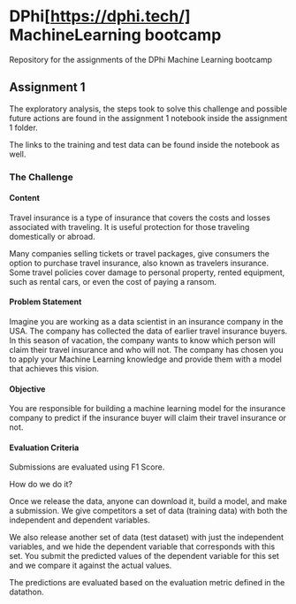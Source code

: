# DPhi[https://dphi.tech/] MachineLearning bootcamp
Repository for the assignments of the DPhi Machine Learning bootcamp 

## Assignment 1

The exploratory analysis, the steps took to solve this challenge and possible future actions are found in the assignment 1 notebook inside the assignment 1 folder.

The links to the training and test data can be found inside the notebook as well.

### The Challenge
#### Content

Travel insurance is a type of insurance that covers the costs and losses associated with traveling. It is useful protection for those traveling domestically or abroad.

Many companies selling tickets or travel packages, give consumers the option to purchase travel insurance, also known as travelers insurance. Some travel policies cover damage to personal property, rented equipment, such as rental cars, or even the cost of paying a ransom. 

#### Problem Statement

Imagine you are working as a data scientist in an insurance company in the USA. The company has collected the data of earlier travel insurance buyers. In this season of vacation, the company wants to know which person will claim their travel insurance and who will not. The company has chosen you to apply your Machine Learning knowledge and provide them with a model that achieves this vision.

#### Objective

You are responsible for building a machine learning model for the insurance company to predict if the insurance buyer will claim their travel insurance or not.

#### Evaluation Criteria

Submissions are evaluated using F1 Score.

How do we do it? 

Once we release the data, anyone can download it, build a model, and make a submission. We give competitors a set of data (training data) with both the independent and dependent variables. 

We also release another set of data (test dataset) with just the independent variables, and we hide the dependent variable that corresponds with this set. You submit the predicted values of the dependent variable for this set and we compare it against the actual values. 

The predictions are evaluated based on the evaluation metric defined in the datathon.


